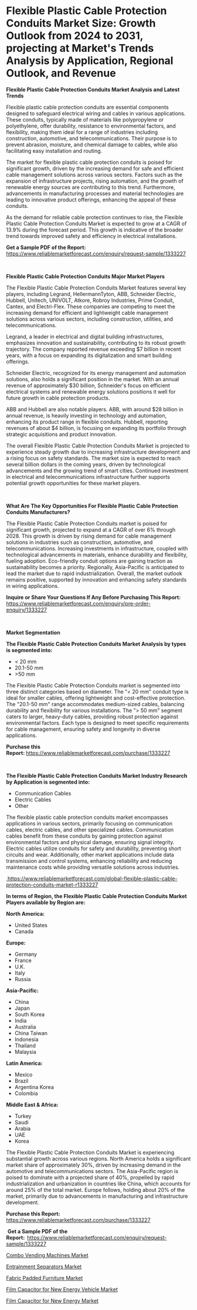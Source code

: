 <p><h1>Flexible Plastic Cable Protection Conduits Market Size: Growth Outlook from 2024 to 2031, projecting at Market's Trends Analysis by Application, Regional Outlook, and Revenue</h1></p><p><strong>Flexible Plastic Cable Protection Conduits Market Analysis and Latest Trends</strong></p>
<p><p>Flexible plastic cable protection conduits are essential components designed to safeguard electrical wiring and cables in various applications. These conduits, typically made of materials like polypropylene or polyethylene, offer durability, resistance to environmental factors, and flexibility, making them ideal for a range of industries including construction, automotive, and telecommunications. Their purpose is to prevent abrasion, moisture, and chemical damage to cables, while also facilitating easy installation and routing.</p><p>The market for flexible plastic cable protection conduits is poised for significant growth, driven by the increasing demand for safe and efficient cable management solutions across various sectors. Factors such as the expansion of infrastructure projects, rising automation, and the growth of renewable energy sources are contributing to this trend. Furthermore, advancements in manufacturing processes and material technologies are leading to innovative product offerings, enhancing the appeal of these conduits.</p><p>As the demand for reliable cable protection continues to rise, the Flexible Plastic Cable Protection Conduits Market is expected to grow at a CAGR of 13.9% during the forecast period. This growth is indicative of the broader trend towards improved safety and efficiency in electrical installations.</p></p>
<p><strong>Get a Sample PDF of the Report:&nbsp;</strong> <a href="https://www.reliablemarketforecast.com/enquiry/request-sample/1333227?utm_campaign=1117&utm_medium=2&utm_source=Github&utm_content=ia&utm_term=01102024&utm_id=flexible-plastic-cable-protection-conduits">https://www.reliablemarketforecast.com/enquiry/request-sample/1333227</a></p>
<p>&nbsp;</p>
<p><strong>Flexible Plastic Cable Protection Conduits Major Market Players</strong></p>
<p><p>The Flexible Plastic Cable Protection Conduits Market features several key players, including Legrand, HellermannTyton, ABB, Schneider Electric, Hubbell, Unitech, UNIVOLT, Atkore, Robroy Industries, Prime Conduit, Cantex, and Electri-Flex. These companies are competing to meet the increasing demand for efficient and lightweight cable management solutions across various sectors, including construction, utilities, and telecommunications.</p><p>Legrand, a leader in electrical and digital building infrastructures, emphasizes innovation and sustainability, contributing to its robust growth trajectory. The company reported revenue exceeding $7 billion in recent years, with a focus on expanding its digitalization and smart building offerings. </p><p>Schneider Electric, recognized for its energy management and automation solutions, also holds a significant position in the market. With an annual revenue of approximately $30 billion, Schneider's focus on efficient electrical systems and renewable energy solutions positions it well for future growth in cable protection products.</p><p>ABB and Hubbell are also notable players. ABB, with around $28 billion in annual revenue, is heavily investing in technology and automation, enhancing its product range in flexible conduits. Hubbell, reporting revenues of about $4 billion, is focusing on expanding its portfolio through strategic acquisitions and product innovation.</p><p>The overall Flexible Plastic Cable Protection Conduits Market is projected to experience steady growth due to increasing infrastructure development and a rising focus on safety standards. The market size is expected to reach several billion dollars in the coming years, driven by technological advancements and the growing trend of smart cities. Continued investment in electrical and telecommunications infrastructure further supports potential growth opportunities for these market players.</p></p>
<p>&nbsp;</p>
<p><strong>What Are The Key Opportunities For Flexible Plastic Cable Protection Conduits Manufacturers?</strong></p>
<p><p>The Flexible Plastic Cable Protection Conduits market is poised for significant growth, projected to expand at a CAGR of over 6% through 2028. This growth is driven by rising demand for cable management solutions in industries such as construction, automotive, and telecommunications. Increasing investments in infrastructure, coupled with technological advancements in materials, enhance durability and flexibility, fueling adoption. Eco-friendly conduit options are gaining traction as sustainability becomes a priority. Regionally, Asia-Pacific is anticipated to lead the market due to rapid industrialization. Overall, the market outlook remains positive, supported by innovation and enhancing safety standards in wiring applications.</p></p>
<p><strong>Inquire or Share Your Questions If Any Before Purchasing This Report:</strong> <a href="https://www.reliablemarketforecast.com/enquiry/pre-order-enquiry/1333227?utm_campaign=1117&utm_medium=2&utm_source=Github&utm_content=ia&utm_term=01102024&utm_id=flexible-plastic-cable-protection-conduits">https://www.reliablemarketforecast.com/enquiry/pre-order-enquiry/1333227</a></p>
<p>&nbsp;</p>
<p><strong>Market Segmentation</strong></p>
<p><strong>The Flexible Plastic Cable Protection Conduits Market Analysis by types is segmented into:</strong></p>
<p><ul><li>< 20 mm</li><li>20.1-50 mm</li><li>>50 mm</li></ul></p>
<p><p>The Flexible Plastic Cable Protection Conduits market is segmented into three distinct categories based on diameter. The "< 20 mm" conduit type is ideal for smaller cables, offering lightweight and cost-effective protection. The "20.1-50 mm" range accommodates medium-sized cables, balancing durability and flexibility for various installations. The "> 50 mm" segment caters to larger, heavy-duty cables, providing robust protection against environmental factors. Each type is designed to meet specific requirements for cable management, ensuring safety and longevity in diverse applications.</p></p>
<p><strong>Purchase this Report:&nbsp;</strong><a href="https://www.reliablemarketforecast.com/purchase/1333227?utm_campaign=1117&utm_medium=2&utm_source=Github&utm_content=ia&utm_term=01102024&utm_id=flexible-plastic-cable-protection-conduits">https://www.reliablemarketforecast.com/purchase/1333227</a></p>
<p>&nbsp;</p>
<p><strong>The Flexible Plastic Cable Protection Conduits Market Industry Research by Application is segmented into:</strong></p>
<p><ul><li>Communication Cables</li><li>Electric Cables</li><li>Other</li></ul></p>
<p><p>The flexible plastic cable protection conduits market encompasses applications in various sectors, primarily focusing on communication cables, electric cables, and other specialized cables. Communication cables benefit from these conduits by gaining protection against environmental factors and physical damage, ensuring signal integrity. Electric cables utilize conduits for safety and durability, preventing short circuits and wear. Additionally, other market applications include data transmission and control systems, enhancing reliability and reducing maintenance costs while providing versatile solutions across industries.</p></p>
<p><a href="https://www.reliablemarketforecast.com/global-flexible-plastic-cable-protection-conduits-market-r1333227?utm_campaign=1117&utm_medium=2&utm_source=Github&utm_content=ia&utm_term=01102024&utm_id=flexible-plastic-cable-protection-conduits">&nbsp;https://www.reliablemarketforecast.com/global-flexible-plastic-cable-protection-conduits-market-r1333227</a></p>
<p><strong>In terms of Region, the Flexible Plastic Cable Protection Conduits Market Players available by Region are:</strong></p>
<p>
    <p> <strong> North America: </strong>
        <ul>
            <li>United States</li>
            <li>Canada</li>
        </ul>
        </p> 
    <p> <strong> Europe: </strong>
        <ul>
            <li>Germany</li>
            <li>France</li>
            <li>U.K.</li>
            <li>Italy</li>
            <li>Russia</li>
        </ul>
        </p> 
    <p> <strong> Asia-Pacific: </strong>
        <ul>
            <li>China</li>
            <li>Japan</li>
            <li>South Korea</li>
            <li>India</li>
            <li>Australia</li>
            <li>China Taiwan</li>
            <li>Indonesia</li>
            <li>Thailand</li>
            <li>Malaysia</li>
        </ul>
        </p> 
    <p> <strong> Latin America: </strong>
        <ul>
            <li>Mexico</li>
            <li>Brazil</li>
            <li>Argentina Korea</li>
            <li>Colombia</li>
        </ul>
        </p> 
    <p> <strong> Middle East & Africa: </strong>
        <ul>
            <li>Turkey</li>
            <li>Saudi</li>
            <li>Arabia</li>
            <li>UAE</li>
            <li>Korea</li>
        </ul>
    </p>
    </p>
<p><p>The Flexible Plastic Cable Protection Conduits Market is experiencing substantial growth across various regions. North America holds a significant market share of approximately 30%, driven by increasing demand in the automotive and telecommunications sectors. The Asia-Pacific region is poised to dominate with a projected share of 40%, propelled by rapid industrialization and urbanization in countries like China, which accounts for around 25% of the total market. Europe follows, holding about 20% of the market, primarily due to advancements in manufacturing and infrastructure development.</p></p>
<p><strong>Purchase this Report: </strong><a href="https://www.reliablemarketforecast.com/purchase/1333227?utm_campaign=1117&utm_medium=2&utm_source=Github&utm_content=ia&utm_term=01102024&utm_id=flexible-plastic-cable-protection-conduits">https://www.reliablemarketforecast.com/purchase/1333227</a></p>
<p>&nbsp;<strong>Get a Sample PDF of the Report:&nbsp;&nbsp;</strong><a href="https://www.reliablemarketforecast.com/enquiry/request-sample/1333227?utm_campaign=1117&utm_medium=2&utm_source=Github&utm_content=ia&utm_term=01102024&utm_id=flexible-plastic-cable-protection-conduits">https://www.reliablemarketforecast.com/enquiry/request-sample/1333227</a></p>
<p><strong></strong></p>
<p><p><a href="https://www.linkedin.com/pulse/future-trajectory-combo-vending-machines-market-emerging-trends-vkucc?utm_campaign=1117&utm_medium=2&utm_source=Github&utm_content=ia&utm_term=01102024&utm_id=flexible-plastic-cable-protection-conduits">Combo Vending Machines Market</a></p><p><a href="https://www.linkedin.com/pulse/global-perspectives-entrainment-separators-market-trends-forecast-mf9zc?utm_campaign=1117&utm_medium=2&utm_source=Github&utm_content=ia&utm_term=01102024&utm_id=flexible-plastic-cable-protection-conduits">Entrainment Separators Market</a></p><p><a href="https://github.com/Elvirademiri584/Market-Research-Report-List-1/blob/main/fabric-padded-furniture-market.md?utm_campaign=1117&utm_medium=2&utm_source=Github&utm_content=ia&utm_term=01102024&utm_id=flexible-plastic-cable-protection-conduits">Fabric Padded Furniture Market</a></p><p><a href="https://issuu.com/reportprime-2/docs/film-capacitor-for-new-energy-vehic_7c2281711a7b52?utm_campaign=1117&utm_medium=2&utm_source=Github&utm_content=ia&utm_term=01102024&utm_id=flexible-plastic-cable-protection-conduits">Film Capacitor for New Energy Vehicle Market</a></p><p><a href="https://issuu.com/reportprime-2/docs/film-capacitor-for-new-energy-marke_7d4da5d7aa0572?utm_campaign=1117&utm_medium=2&utm_source=Github&utm_content=ia&utm_term=01102024&utm_id=flexible-plastic-cable-protection-conduits">Film Capacitor for New Energy Market</a></p></p>